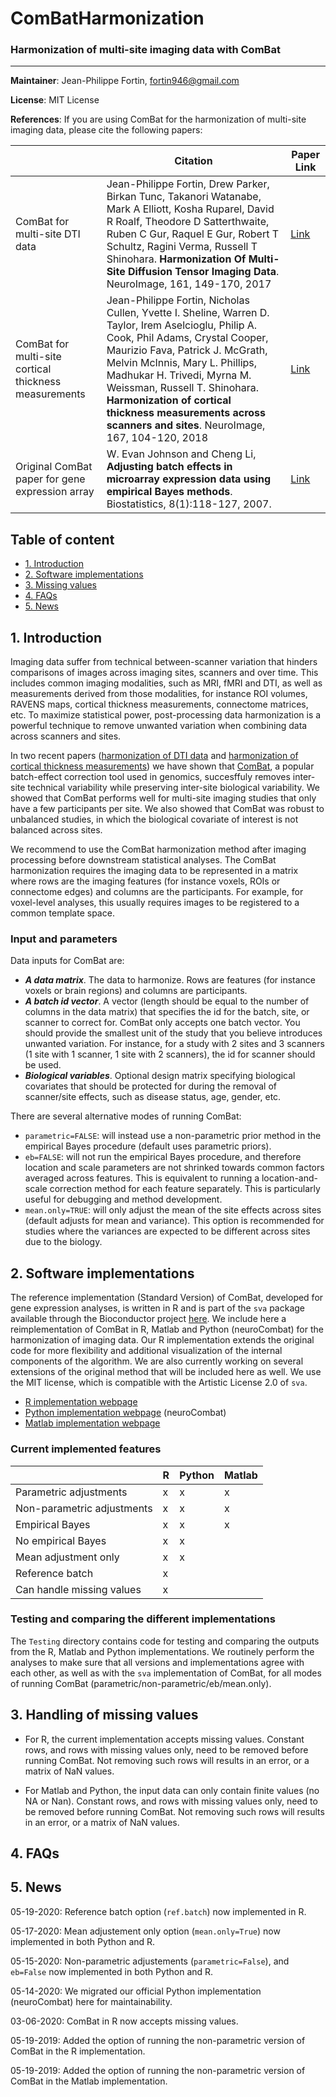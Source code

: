 # ComBatHarmonization
### Harmonization of multi-site imaging data with ComBat

--------
**Maintainer**: Jean-Philippe Fortin, fortin946@gmail.com

**License**: MIT License 

**References**: If you are using ComBat for the harmonization of multi-site imaging data, please cite the following papers:

|       | Citation     | Paper Link
| -------------  | -------------  | -------------  |
| ComBat for multi-site DTI data    | Jean-Philippe Fortin, Drew Parker, Birkan Tunc, Takanori Watanabe, Mark A Elliott, Kosha Ruparel, David R Roalf, Theodore D Satterthwaite, Ruben C Gur, Raquel E Gur, Robert T Schultz, Ragini Verma, Russell T Shinohara. **Harmonization Of Multi-Site Diffusion Tensor Imaging Data**. NeuroImage, 161, 149-170, 2017  |[Link](https://www.sciencedirect.com/science/article/pii/S1053811917306948?via%3Dihub#!)| 
| ComBat for multi-site cortical thickness measurements    | Jean-Philippe Fortin, Nicholas Cullen, Yvette I. Sheline, Warren D. Taylor, Irem Aselcioglu, Philip A. Cook, Phil Adams, Crystal Cooper, Maurizio Fava, Patrick J. McGrath, Melvin McInnis, Mary L. Phillips, Madhukar H. Trivedi, Myrna M. Weissman, Russell T. Shinohara. **Harmonization of cortical thickness measurements across scanners and sites**. NeuroImage, 167, 104-120, 2018  |[Link](https://www.sciencedirect.com/science/article/pii/S105381191730931X)| 
| Original ComBat paper for gene expression array    |  W. Evan Johnson and Cheng Li, **Adjusting batch effects in microarray expression data using empirical Bayes methods**. Biostatistics, 8(1):118-127, 2007.      | [Link](https://academic.oup.com/biostatistics/article/8/1/118/252073/Adjusting-batch-effects-in-microarray-expression) |


## Table of content
- [1. Introduction](#id-section1)
- [2. Software implementations](#id-section2)
- [3. Missing values](#id-section3)
- [4. FAQs](#id-section3)
- [5. News](#id-section3)

<div id='id-section1'/>

## 1. Introduction

Imaging data suffer from technical between-scanner variation that hinders comparisons of images across imaging sites, scanners and over time. This includes common imaging modalities, such as MRI, fMRI and DTI, as well as measurements derived from those modalities, for instance ROI volumes, RAVENS maps, cortical thickness measurements, connectome matrices, etc. To maximize statistical power, post-processing data harmonization is a powerful technique to remove unwanted variation when combining data across scanners and sites. 

In two recent papers ([harmonization of DTI data](https://www.sciencedirect.com/science/article/pii/S1053811917306948?via%3Dihub#!) and [harmonization of cortical thickness measurements](https://www.sciencedirect.com/science/article/pii/S105381191730931X)) we have shown that [ComBat](https://academic.oup.com/biostatistics/article/8/1/118/252073/Adjusting-batch-effects-in-microarray-expression), a popular batch-effect correction tool used in genomics, succesffuly removes inter-site technical variability while preserving inter-site biological variability. We showed that ComBat performs well for multi-site imaging studies that only have a few participants per site. We also showed that ComBat was robust to unbalanced studies, in which the biological covariate of interest is not balanced across sites. 

We recommend to use the ComBat harmonization method after imaging processing before downstream statistical analyses. The ComBat harmonization requires the imaging data to be represented in a matrix where rows are the imaging features (for instance voxels, ROIs or connectome edges) and columns are the participants. For example, for voxel-level analyses, this usually requires images to be registered to a common template space. 

### Input and parameters

Data inputs for ComBat are:
- ***A data matrix***. The data to harmonize. Rows are features (for instance voxels or brain regions) and columns are participants. 
- ***A batch id vector***. A vector (length should be equal to the number of columns in the data matrix) that specifies the id for the batch, site, or scanner to correct for. ComBat only accepts one batch vector. You should provide the smallest unit of the study that you believe introduces unwanted variation. For instance, for a study with 2 sites and 3 scanners (1 site with 1 scanner, 1 site with 2 scanners), the id for scanner should be used. 
- ***Biological variables***. Optional design matrix specifying biological covariates that should be protected for during the removal of scanner/site effects, such as disease status, age, gender, etc. 

There are several alternative modes of running ComBat:
- ```parametric=FALSE```: will instead use a non-parametric prior method in the empirical Bayes procedure (default uses parametric priors).
- ```eb=FALSE```: will not run the empirical Bayes procedure, and therefore location and scale parameters are not shrinked towards common factors averaged across features. This is equivalent to running a location-and-scale correction method for each feature separately. This is particularly useful for debugging and method development. 
- ```mean.only=TRUE```: will only adjust the mean of the site effects across sites (default adjusts for mean and variance). This option is recommended for studies where the variances are expected to be different across sites due to the biology. 


<div id='id-section2'/>

## 2. Software implementations

The reference implementation (Standard Version) of ComBat, developed for gene expression analyses, is written in R and is part of the `sva` package available through the Bioconductor project [here](https://bioconductor.org/packages/release/bioc/html/sva.html). We include here a reimplementation of ComBat in R, Matlab and Python (neuroCombat) for the harmonization of imaging data. Our R implementation extends the original code for more flexibility and additional visualization of the internal components of the algorithm. We are also currently working on several extensions of the original method that will be included here as well. We use the MIT license, which is compatible with the Artistic License 2.0 of `sva`. 

- [R implementation webpage](https://github.com/Jfortin1/ComBatHarmonization/tree/master/R)
- [Python implementation webpage](https://github.com/Jfortin1/ComBatHarmonization/tree/master/Python) (neuroCombat)
- [Matlab implementation webpage](https://github.com/Jfortin1/ComBatHarmonization/tree/master/Matlab)

### Current implemented features

|                | R | Python | Matlab |
|----------------|---|--------|--------|
| Parametric adjustments     | x | x      | x      |
| Non-parametric adjustments | x | x      | x      |
| Empirical Bayes   | x |   x     | x      |
| No empirical Bayes   | x |    x    |       |
| Mean adjustment only | x |    x    |        |
| Reference batch | x |        |        |
| Can handle missing values | x |        |        |


### Testing and comparing the different implementations

The `Testing` directory contains code for testing and comparing the outputs from the R, Matlab and Python implementations. We routinely perform the analyses to make sure that all versions and implementations agree with each other, as well as with the ```sva``` implementation of ComBat, for all modes of running ComBat (parametric/non-parametric/eb/mean.only).  

<div id='id-section3'/>

## 3. Handling of missing values

- For R, the current implementation accepts missing values. Constant rows, and rows with missing values only, need to be removed before running ComBat. Not removing such rows will results in an error, or a matrix of NaN values. 

- For Matlab and Python, the input data can only contain finite values (no NA or Nan). Constant rows, and rows with missing values only, need to be removed before running ComBat. Not removing such rows will results in an error, or a matrix of NaN values. 

<div id='id-section4'/>

## 4. FAQs

<div id='id-section5'/>

## 5. News

05-19-2020: Reference batch option (```ref.batch```) now implemented in R. 

05-17-2020: Mean adjustement only option (```mean.only=True```) now implemented in both Python and R.

05-15-2020: Non-parametric adjustements (```parametric=False```), and ```eb=False``` now implemented in both Python and R.

05-14-2020: We migrated our official Python implementation (neuroCombat) here for maintainability. 

03-06-2020: ComBat in R now accepts missing values.

05-19-2019: Added the option of running the non-parametric version of ComBat in the R implementation. 

05-19-2019: Added the option of running the non-parametric version of ComBat in the Matlab implementation. 









